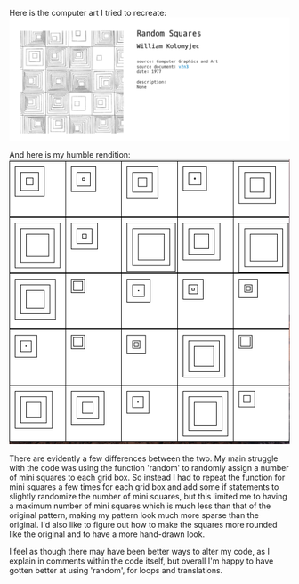 Here is the computer art I tried to recreate:
![](randomSquares.jpg)

And here is my humble rendition:
![](patternPicture.jpg)

There are evidently a few differences between the two. My main struggle with the code was using the function 'random' to randomly assign a number of mini squares to each grid box. So instead I had to repeat the function for mini squares a few times for each grid box and add some if statements to slightly randomize the number of mini squares, but this limited me to having a maximum number of mini squares which is much less than that of the original pattern, making my pattern look much more sparse than the original. I'd also like to figure out how to make the squares more rounded like the original and to have a more hand-drawn look. 

I feel as though there may have been better ways to alter my code, as I explain in comments within the code itself, but overall I'm happy to have gotten better at using 'random', for loops and translations. 
